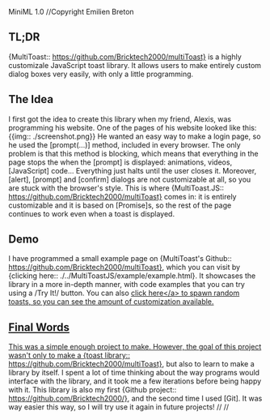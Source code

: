 MiniML 1.0
//Copyright Emilien Breton

TL;DR
-----

{MultiToast:: https://github.com/Bricktech2000/multiToast} is a highly customizale JavaScript toast library. It allows users to make entirely custom dialog boxes very easily, with only a little programming.


The Idea
--------

I first got the idea to create this library when my friend, Alexis, was programming his website. One of the pages of his website looked like this:
	{{img:: ./screenshot.png}}
He wanted an easy way to make a login page, so he used the [prompt(...)] method, included in every browser. The only problem is that this method is blocking, which means that everything in the page stops the when the [prompt] is displayed: animations, videos, [JavaScript] code... Everything just halts until the user closes it. Moreover, [alert], [prompt] and [confirm] dialogs are not customizable at all, so you are stuck with the browser's style. This is where {MultiToast.JS:: https://github.com/Bricktech2000/multiToast} comes in: it is entirely customizable and it is based on [Promise]s, so the rest of the page continues to work even when a toast is displayed.


Demo
----

I have programmed a small example page on {MultiToast's Github:: https://github.com/Bricktech2000/multiToast}, which you can visit by {clicking here:: ./../MultiToastJS/example/example.html}. It showcases the library in a more in-depth manner, with code examples that you can try using a /Try It!/ button. You can also <a class="markup-link markup-inline" href="" onclick="event.preventDefault(); randomToast();">click here<\/a> to spawn random toasts, so you can see the amount of customization available.


Final Words
-----------

This was a simple enough project to make. However, the goal of this project wasn't only to make a {toast library:: https://github.com/Bricktech2000/multiToast}, but also to learn to make a library by itself. I spent a lot of time thinking about the way programs would interface with the library, and it took me a few iterations before being happy with it. This library is also my first {Github project:: https://github.com/Bricktech2000/}, and the second time I used [Git]. It was way easier this way, so I will try use it again in future projects!
//<script src="\/MultiToastJS\/MultiToast.js" style="display: none;"><\/script>
//<link rel="stylesheet" href="\/MultiToastJS\/MultiToast.css">
//https://stackoverflow.com/questions/9642823/force-a-window-onload-event-in-javascript
//<script style="display: none;">setTimeout(function(){window.welcomeToast()}, 250);</script>
//<script style="display: none;">(function()\{var text = fetch('script.js').then((res) => \{return res.text()\}).then((text)=> \{return eval(text)\})\})()<\/script>

//holy fucking crap all of this is necessary to include an external script
<script style="display: none;">(async () => \{eval(await (await fetch('script.js')).text())\})()</script>
